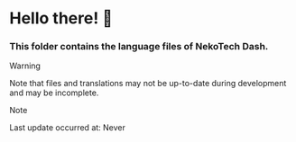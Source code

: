 # Hello there! 👋


### This folder contains the language files of NekoTech Dash.


> [!WARNING]
> Note that files and translations may not be up-to-date during development and may be incomplete.


> [!NOTE]
> Last update occurred at: Never
